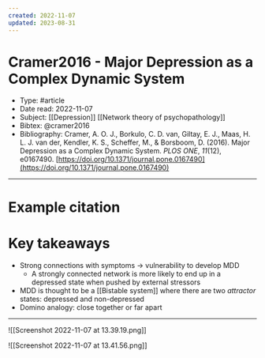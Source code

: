 ```yaml
---
created: 2022-11-07
updated: 2023-08-31
---
```

# Cramer2016 - Major Depression as a Complex Dynamic System

* Type: #article
* Date read: 2022-11-07
* Subject: [[Depression]] [[Network theory of psychopathology]]
* Bibtex: @cramer2016
* Bibliography: Cramer, A. O. J., Borkulo, C. D. van, Giltay, E. J., Maas, H. L. J. van der, Kendler, K. S., Scheffer, M., & Borsboom, D. (2016). Major Depression as a Complex Dynamic System. _PLOS ONE_, _11_(12), e0167490. [https://doi.org/10.1371/journal.pone.0167490](https://doi.org/10.1371/journal.pone.0167490)
---
# Example citation


# Key takeaways
* Strong connections with symptoms -> vulnerability to develop MDD
	* A strongly connected network is more likely to end up in a depressed state when pushed by external stressors
* MDD is thought to be a [[Bistable system]] where there are two *attractor* states: depressed and non-depressed
* Domino analogy: close together or far apart

---

![[Screenshot 2022-11-07 at 13.39.19.png]]

![[Screenshot 2022-11-07 at 13.41.56.png]]